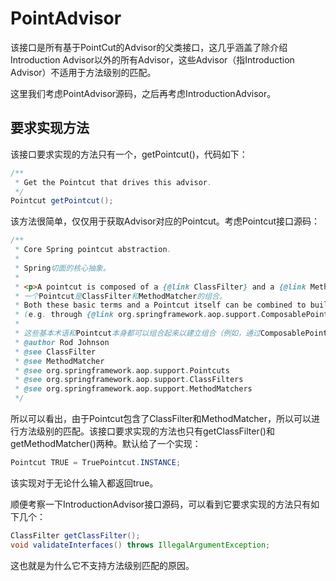 # PointAdvisor

该接口是所有基于PointCut的Advisor的父类接口，这几乎涵盖了除介绍Introduction Advisor以外的所有Advisor，这些Advisor（指Introduction Advisor）不适用于方法级别的匹配。

这里我们考虑PointAdvisor源码，之后再考虑IntroductionAdvisor。

## 要求实现方法

该接口要求实现的方法只有一个，getPointcut()，代码如下：

```java
/**
 * Get the Pointcut that drives this advisor.
 */
Pointcut getPointcut();
```

该方法很简单，仅仅用于获取Advisor对应的Pointcut。考虑Pointcut接口源码：

```java
/**
 * Core Spring pointcut abstraction.
 *
 * Spring切面的核心抽象。
 *
 * <p>A pointcut is composed of a {@link ClassFilter} and a {@link MethodMatcher}.
 * 一个Pointcut是ClassFilter和MethodMatcher的组合。
 * Both these basic terms and a Pointcut itself can be combined to build up combinations
 * (e.g. through {@link org.springframework.aop.support.ComposablePointcut}).
 *
 * 这些基本术语和Pointcut本身都可以组合起来以建立组合（例如，通过ComposablePointcut）。
 * @author Rod Johnson
 * @see ClassFilter
 * @see MethodMatcher
 * @see org.springframework.aop.support.Pointcuts
 * @see org.springframework.aop.support.ClassFilters
 * @see org.springframework.aop.support.MethodMatchers
 */
```

所以可以看出，由于Pointcut包含了ClassFilter和MethodMatcher，所以可以进行方法级别的匹配。该接口要求实现的方法也只有getClassFilter()和getMethodMatcher()两种。默认给了一个实现：

```java
Pointcut TRUE = TruePointcut.INSTANCE;
```

该实现对于无论什么输入都返回true。

顺便考察一下IntroductionAdvisor接口源码，可以看到它要求实现的方法只有如下几个：

```java
ClassFilter getClassFilter();
void validateInterfaces() throws IllegalArgumentException;
```

这也就是为什么它不支持方法级别匹配的原因。